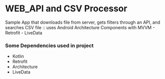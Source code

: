 # WEB_API and CSV Processor
Sample App that downloads file from server, gets filters through an API, and searches CSV file :: uses Android Architecture Components with MVVM - Retrofit - LiveData

<h3>Some Dependencies used in project</h3>
<ul>
<li>Kotlin</li>
<li>Retrofit</li>
<li>Architecture</li>
<li>LiveData</li>
</ul>
